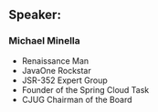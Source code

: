 ## Speaker: 

### Michael Minella

* Renaissance Man
* JavaOne Rockstar
* JSR-352 Expert Group
* Founder of the Spring Cloud Task
* CJUG Chairman of the Board
